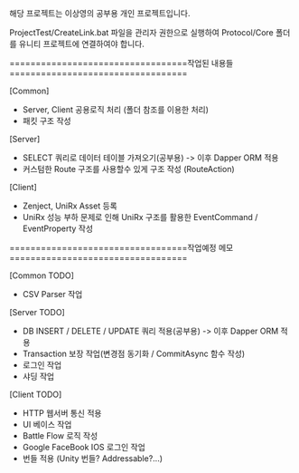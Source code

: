 해당 프로젝트는 이상영의 공부용 개인 프로젝트입니다.

ProjectTest/CreateLink.bat 파일을 관리자 권한으로 실행하여 Protocol/Core 폴더를 유니티 프로젝트에 연결하여야 합니다.

==================================작업된 내용들==================================

[Common]
 - Server, Client 공용로직 처리 (폴더 참조를 이용한 처리)
 - 패킷 구조 작성

[Server]
 - SELECT 쿼리로 데이터 테이블 가져오기(공부용) -> 이후 Dapper ORM 적용
 - 커스텀한 Route 구조를 사용할수 있게 구조 작성 (RouteAction)

[Client]
 - Zenject, UniRx Asset 등록
 - UniRx 성능 부하 문제로 인해 UniRx 구조를 활용한 EventCommand / EventProperty 작성

==================================작업예정 메모==================================

[Common TODO]
 - CSV Parser 작업

[Server TODO]
 - DB INSERT / DELETE / UPDATE 쿼리 적용(공부용) -> 이후 Dapper ORM 적용
 - Transaction 보장 작업(변경점 동기화 / CommitAsync 함수 작성)
 - 로그인 작업
 - 샤딩 작업

[Client TODO]
 - HTTP 웹서버 통신 적용
 - UI 베이스 작업
 - Battle Flow 로직 작성
 - Google FaceBook IOS 로그인 작업
 - 번들 적용 (Unity 번들? Addressable?...)
